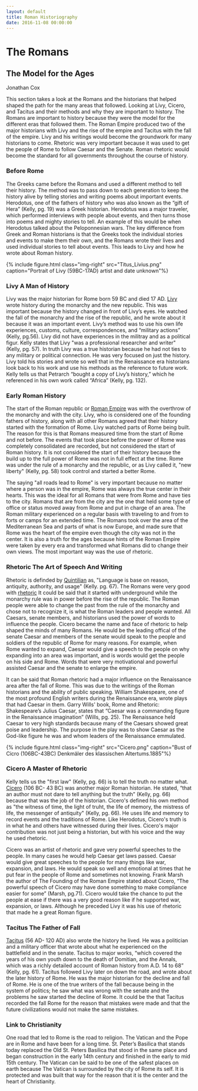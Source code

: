 ```yaml
---
layout: default
title: Roman Historiography
date: 2016-11-08 00:00:00
---
```


# The Romans

## The Model for the Ages

<p class="author">Jonathan Cox</p>

<p class="abstract">
This section takes a look at the Romans and the historians that helped shaped the path for the many areas that followed. Looking at Livy, Cicero, and Tacitus and their methods and why they are important to history. The Romans are important to history because they were the model for the different eras that followed them. The Roman Empire produced two of the major historians with Livy and the rise of the empire and Tacitus with the fall of the empire. Livy and his writings would become the groundwork for many historians to come. Rhetoric was very important because it was used to get the people of Rome to follow Caesar and the Senate. Roman rhetoric would become the standard for all governments throughout the course of history.

### Before Rome

The Greeks came before the Romans and used a different method to tell their history. The method was to pass down to each generation to keep the history alive by telling stories and writing poems about important events. Herodotus, one of the fathers of history who was also known as the “gift of Hera” (Kelly, pg. 19) was a Greek historian. Herodotus was a major traveler, which performed interviews with people about events, and then turns those into poems and mighty stories to tell. An example of this would be when Herodotus talked about the Peloponnesian wars. The key difference from Greek and Roman historians is that the Greeks took the individual stories and events to make them their own, and the Romans wrote their lives and used individual stories to tell about events. This leads to Livy and how he wrote about Roman history.

{% include figure.html class="img-right" src="Titus_Livius.png" caption="Portrait of Livy (59BC-17AD) artist and date unknown"%}

### Livy A Man of History

Livy was the major historian for Rome born 59 BC and died 17 AD. [Livy](https://en.wikipedia.org/wiki/Livy) wrote history during the monarchy and the new republic. This was important because the history changed in front of Livy’s eyes. He watched the fall of the monarchy and the rise of the republic, and he wrote about it because it was an important event.  Livy’s method was to use his own life experiences, customs, culture, correspondences, and “military actions” (Kelly, pg.56). Livy did not have experiences in the militray and as a political figur. Kelly states that Livy "was a professional researcher and writer" (Kelly, pg. 57). In truth Livy was a true historian because he had not ties to any military or political connection. He was very focused on just the history.  Livy told his stories and wrote so well that in the Renaissance era historians look back to his work and use his methods as the reference to future work. Kelly tells us that Petrarch “bought a copy of Livy’s history,” which he referenced in his own work called “Africa” (Kelly, pg. 132).

### Early Roman History

The start of the Roman republic or [Roman Empire](https://en.wikipedia.org/wiki/Roman_Empire) was with the overthrow of the monarchy and with the city. Livy, who is considered one of the founding fathers of history, along with all other Romans agreed that their history started with the formation of Rome. Livy watched parts of Rome being built. The reason for this is that Romans measured time from the start of Rome and not before. The events that took place before the power of Rome was completely consolidated are recorded, but not considered the start of Roman history. It is not considered the start of their history because the build up to the full power of Rome was not in full effect at the time. Rome was under the rule of a monarchy and the republic, or as Livy called it, "new liberty" (Kelly, pg. 58) took control and started a better Rome. 

The saying "all roads lead to Rome" is very important because no matter where a person was in the empire, Rome was always the true center in their hearts. This was the ideal for all Romans that were from Rome and have ties to the city. Romans that are from the city are the one that held some type of office or status moved away from Rome and put in charge of an area. The Roman military experienced on a regular basis with traveling to and from to forts or camps for an extended time. The Romans took over the area of the Mediterranean Sea and parts of what is now Europe, and made sure that Rome was the heart of the empire even though the city was not in the center. It is also a truth for the ages because hints of the Roman Empire were taken by every era and transformed what Romans did to change their own views. The most important way was the use of rhetoric.

### Rhetoric The Art of Speech And Writing

Rhetoric is definded by [Quintilian](https://en.wikipedia.org/wiki/Quintilian) as, "Language is base on reason, antiquity, authority, and usage" (Kelly. pg. 67). The Romans were very good with [rhetoric](https://en.wikipedia.org/wiki/Rhetoric#Cicero) It could be said that it started with underground while the monarchy rule was in power before the rise of the republic. The Roman people were able to change the past from the rule of the monarchy and chose not to recognize it, is what the Roman leaders and people wanted. All Caesars, senate members, and historians used the power of words to influence the people. Cicero became the name and face of rhetoric to help shaped the minds of many Romans. He would be the leading offical of the senate  Caesar and members of the senate would speak to the people and soldiers of the republic of Rome for many reasons. For example, when Rome wanted to expand, Caesar would give a speech to the people on why expanding into an area was important, and is words would get the people on his side and Rome. Words that were very motivational and powerful assisted Caesar and the senate to enlarge the empire. 

It can be said that Roman rhetoric had a major influence on the Renaissance area after the fall of Rome. This was due to the writings of the Roman historians and the ability of public speaking. William Shakespeare, one of the most profound English writers during the Renaissance era, wrote plays that had Caesar in them. Garry Wills' book, Rome and Rhetoric: Shakespeare’s Julius Caesar, states that “Caesar was a commanding figure in the Renaissance imagination” (Wills, pg. 25). The Renaissance held Caesar to very high standards because many of the Caesars showed great poise and leadership. The purpose in the play was to show Caesar as the God-like figure he was and whom leaders of the Renaissance emmulated.

{% include figure.html class="img-right" src="Cicero.png" caption="Bust of Cicro (106BC-43BC) Denkmäler des klassischen Altertums.1885"%}

### Cicero A Master of Rhetoric 
 
Kelly tells us the "first law" (Kelly, pg. 66) is to tell the truth no matter what. [Cicero](https://en.wikipedia.org/wiki/Cicero) (106 BC- 43 BC) was another major Roman historian. He stated, “that an author must not dare to tell anything but the truth” (Kelly, pg. 66) because that was the job of the historian. Cicero's defined his own method as "the witness of time, the light of truht, the life of memory, the mistress of life, the messenger of antiquity" (Kelly, pg. 66). He uses life and memory to record events and the traditions of Rome. Like Herodotus, Cicero's truth is in what he and others have witnessed during their lives. Cicero's major contribution was not just being a historian, but with his voice and the way he used rhetoric.

Cicero was an artist of rhetoric and gave very powerful speeches to the people. In many cases he would help Caesar get laws passed. Caesar would give great speeches to the people for many things like war, expansion, and laws. He would speak so well and emotional at times that he put fear in the people of Rome and sometimes not knowing. Frank Marsh the author of The Founding of the Roman Empire stated about Cicero, “The powerful speech of Cicero may have done something to make compliance easier for some” (Marsh, pg.71). Cicero would take the chance to put the people at ease if there was a very good reason like if he supported war, expansion, or laws. Although he preceded Livy it was his use of rhetoric that made he a great Roman figure. 

### Tacitus The Father of Fall

[Tacitus](https://en.wikipedia.org/wiki/Tacitus) (56 AD- 120 AD) also wrote the history he lived. He was a politician and a military officer that wrote about what he experienced on the battlefield and in the senate. Tacitus to major works, “which covered the years of his own youth down to the death of Domitian, and the Annals, which was a richly detailed account of Roman history from A.D. 14 to 68” (Kelly, pg. 61). Tacitus followed Livy later on down the road, and wrote about the later history of Rome. He was the major historian for the decline and fall of Rome. He is one of the true writers of the fall because being in the system of politics; he saw what was wrong with the senate and the problems he saw started the decline of Rome. It could be the that Tacitus recorded the fall Rome for the reason that mistakes were made and that the future civilizations would not make the same mistakes. 

### Link to Christianity

One road that led to Rome is the road to religion. The Vatican and the Pope are in Rome and have been for a long time. St. Peter’s Basilica that stands today replaced the Old St. Peters Basilica that stood in the same place and began construction in the early 14th century and finished in the early to mid 15th century. The Vatican can be said to be one of the safest places on earth because The Vatican is surrounded by the city of Rome its self. It is protected and was built that way for the reason that it is the center and the heart of Christianity.



